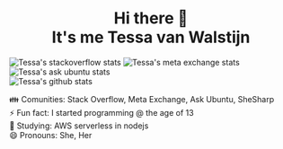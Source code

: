 <h1 align="center">Hi there 👋<br>It's me Tessa van Walstijn</h1>

![Tessa's stackoverflow stats](http://api.squeeble.ink/se/?userId=7185314&seSite=stackoverflow) 
![Tessa's meta exchange stats](http://api.squeeble.ink/se/?userId=388239&seSite=meta)
![Tessa's ask ubuntu stats](http://api.squeeble.ink/se/?userId=796646&seSite=AskUbuntu)  
![Tessa's github stats](https://github-readme-stats.vercel.app/api?username=tessavwalstijn&show_icons=true&count_private=true&hide=stars)

👪 Comunities: Stack Overflow, Meta Exchange, Ask Ubuntu, SheSharp  
⚡ Fun fact: I started programming @ the age of 13  
🌱 Studying: AWS serverless in nodejs  
😄 Pronouns: She, Her  
